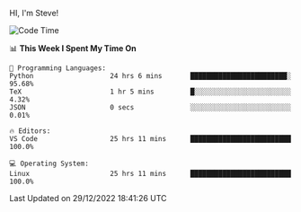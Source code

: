 HI, I'm Steve!
<!--START_SECTION:waka-->
![Code Time](http://img.shields.io/badge/Code%20Time-294%20hrs%2017%20mins-blue)

📊 **This Week I Spent My Time On** 

```text
💬 Programming Languages: 
Python                   24 hrs 6 mins       ████████████████████████░   95.68% 
TeX                      1 hr 5 mins         █░░░░░░░░░░░░░░░░░░░░░░░░   4.32% 
JSON                     0 secs              ░░░░░░░░░░░░░░░░░░░░░░░░░   0.01%

🔥 Editors: 
VS Code                  25 hrs 11 mins      █████████████████████████   100.0%

💻 Operating System: 
Linux                    25 hrs 11 mins      █████████████████████████   100.0%

```


 Last Updated on 29/12/2022 18:41:26 UTC
<!--END_SECTION:waka-->
